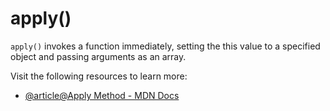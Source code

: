 # apply()

`apply()` invokes a function immediately, setting the this value to a specified object and passing arguments as an array.

Visit the following resources to learn more:

- [@article@Apply Method - MDN Docs](https://developer.mozilla.org/en-US/docs/Web/JavaScript/Reference/Global_Objects/Function/apply)

